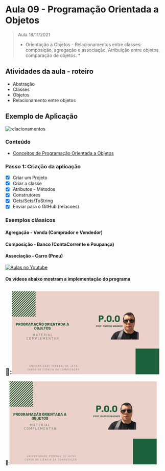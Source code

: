 # Aula 09 - Programação Orientada a Objetos

> Aula 18/11/2021
> 
>  * Orientação a Objetos - Relacionamentos entre classes: composição, agregação e associação. Atribuição entre objetos, comparação de objetos. *

## Atividades da aula - roteiro
- Abstração
- Classes
- Objetos
- Relacionamento entre objetos

## Exemplo de Aplicação 
![relacionamentos](https://user-images.githubusercontent.com/81576640/138146350-1eb9be8d-43b7-446f-bb10-8da0865286c8.jpg)



### Conteúdo
- [Conceitos de Programação Orientada a Objetos](Conteudo_POO.pdf)


### Passo 1: Criação da aplicação
- [x]  Criar um Projeto
- [x]  Criar a classe 
- [x]  Atributos - Métodos
- [x]  Construtores
- [x]  Gets/Sets/ToString
- [x]  Enviar para o GitHub (relacoes) 

### Exemplos clássicos
#### Agregação - Venda (Comprador e Vendedor)
#### Composição - Banco (ContaCorrente e Poupança)
#### Associação - Carro (Pneu)


[![Aulas no Youtube](https://github.com/marcoswagner-commits/gestao_obras_aula_daw/blob/cb3e2ea9547f9ddc831277f07919c3e78451eb92/yt-icon.png)](https://www.youtube.com/channel/UCfO-aJxKLqau0TnL0AfNAvA)

####  Os vídeos abaixo mostram a implementação do programa

🥇:[![material complementar aula09](Capa_Videos_POO.png)](https://www.youtube.com/watch?v=2pUYtS8zX90)
-
🥈:[![material complementar aula09](Capa_Videos_POO.png)]()


